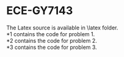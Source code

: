 # ECE-GY7143

The Latex source is available in \latex folder. <br />
*1 contains the code for problem 1.<br />
*2 contains the code for problem 2.<br />
*3 contains the code for problem 3.
